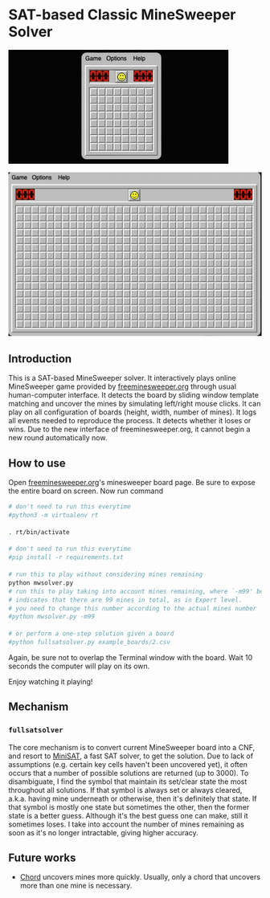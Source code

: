 # SAT-based Classic MineSweeper Solver

![small-demo](demo/small.gif)

![large-demo](demo/large.gif)

## Introduction

This is a SAT-based MineSweeper solver.
It interactively plays online MineSweeper game provided by [freeminesweeper.org](https://freeminesweeper.org) through usual human-computer interface.
It detects the board by sliding window template matching and uncover the mines by simulating left/right mouse clicks.
It can play on all configuration of boards (height, width, number of mines).
It logs all events needed to reproduce the process.
It detects whether it loses or wins.
Due to the new interface of freeminesweeper.org, it cannot begin a new round automatically now.

## How to use

Open [freeminesweeper.org](https://freeminesweeper.org)'s minesweeper board page.
Be sure to expose the entire board on screen.
Now run command

```bash
# don't need to run this everytime
#python3 -m virtualenv rt

. rt/bin/activate

# don't need to run this everytime
#pip install -r requirements.txt

# run this to play without considering mines remaining
python mwsolver.py
# run this to play taking into account mines remaining, where `-m99' below
# indicates that there are 99 mines in total, as in Expert level.
# you need to change this number according to the actual mines number
#python mwsolver.py -m99

# or perform a one-step solution given a board
#python fullsatsolver.py example_boards/2.csv
```

Again, be sure not to overlap the Terminal window with the board.
Wait 10 seconds the computer will play on its own.

Enjoy watching it playing!

## Mechanism

### `fullsatsolver`

The core mechanism is to convert current MineSweeper board into a CNF, and resort to [MiniSAT](http://minisat.se/), a fast SAT solver, to get the solution.
Due to lack of assumptions (e.g. certain key cells haven't been uncovered yet), it often occurs that a number of possible solutions are returned (up to 3000).
To disambiguate, I find the symbol that maintain its set/clear state the most throughout all solutions.
If that symbol is always set or always cleared, a.k.a. having mine underneath or otherwise, then it's definitely that state.
If that symbol is mostly one state but sometimes the other, then the former state is a better guess.
Although it's the best guess one can make, still it sometimes loses.
I take into account the number of mines remaining as soon as it's no longer intractable, giving higher accuracy.

<!-- TODO introducing other solvers -->

## Future works

- [Chord](http://www.minesweeper.info/wiki/Chord) uncovers mines more quickly.
  Usually, only a chord that uncovers more than one mine is necessary.
